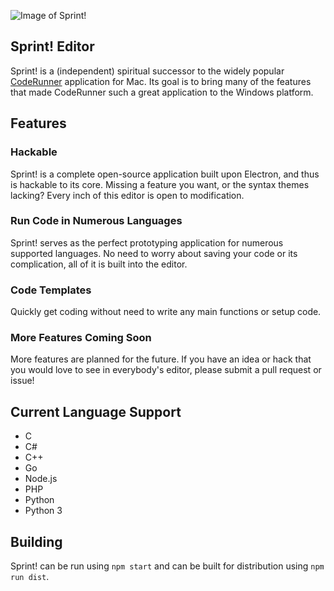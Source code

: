![Image of Sprint!](https://frederickgeek8.github.io/Sprint/screenshot.PNG)

## Sprint! Editor

Sprint! is a (independent) spiritual successor to the widely popular [CodeRunner](https://coderunnerapp.com/)
application for Mac. Its goal is to bring many of the features that made CodeRunner such a
great application to the Windows platform.

## Features

### Hackable

Sprint! is a complete open-source application built upon Electron, and thus is
hackable to its core. Missing a feature you want, or the syntax themes lacking?
Every inch of this editor is open to modification.

### Run Code in Numerous Languages

Sprint! serves as the perfect prototyping application for numerous supported languages.
No need to worry about saving your code or its complication, all of it is built into the editor.

### Code Templates

Quickly get coding without need to write any main functions or setup code.

### More Features Coming Soon

More features are planned for the future. If you have an idea or hack that you
would love to see in everybody's editor, please submit a pull request or issue!

## Current Language Support

- C
- C#
- C++
- Go
- Node.js
- PHP
- Python
- Python 3

## Building

Sprint! can be run using `npm start` and can be built for distribution using
`npm run dist`.
